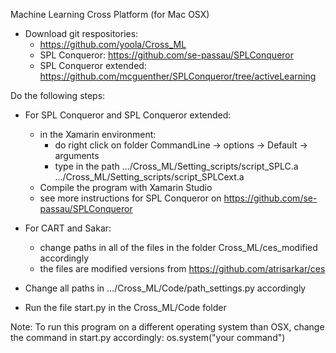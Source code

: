 Machine Learning Cross Platform (for Mac OSX)

- Download git respositories: 
	- https://github.com/yoola/Cross_ML
	- SPL Conqueror: https://github.com/se-passau/SPLConqueror
	- SPL Conqueror extended: https://github.com/mcguenther/SPLConqueror/tree/activeLearning


Do the following steps:

* For SPL Conqueror and SPL Conqueror extended:  
	
	- in the Xamarin environment:  
		- do right click on folder CommandLine -> options -> Default -> arguments  
		- type in the path .../Cross_ML/Setting_scripts/script_SPLC.a  .../Cross_ML/Setting_scripts/script_SPLCext.a  
	- Compile the program with Xamarin Studio  
	- see more instructions for SPL Conqueror on https://github.com/se-passau/SPLConqueror  


* For CART and Sakar:  

	- change paths in all of the files in the folder Cross_ML/ces_modified accordingly
	- the files are modified versions from https://github.com/atrisarkar/ces
	

* Change all paths in .../Cross_ML/Code/path_settings.py accordingly

* Run the file start.py in the Cross_ML/Code folder

Note: To run this program on a different operating system than OSX, change the command in start.py accordingly: os.system("your command")

